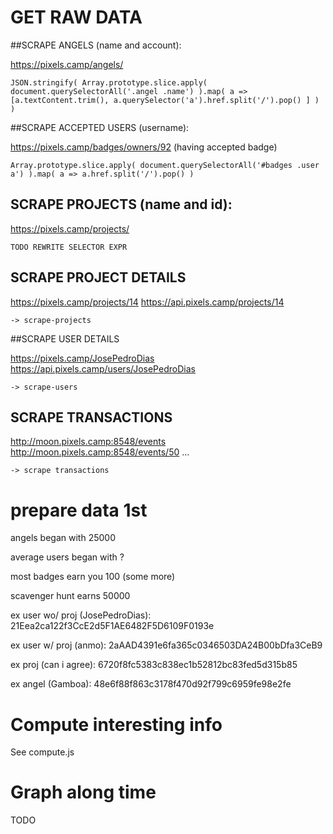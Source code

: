 # GET RAW DATA

##SCRAPE ANGELS (name and account):

https://pixels.camp/angels/

    JSON.stringify( Array.prototype.slice.apply( document.querySelectorAll('.angel .name') ).map( a => [a.textContent.trim(), a.querySelector('a').href.split('/').pop() ] ) )


##SCRAPE ACCEPTED USERS (username):

https://pixels.camp/badges/owners/92 (having accepted badge)

    Array.prototype.slice.apply( document.querySelectorAll('#badges .user a') ).map( a => a.href.split('/').pop() )


## SCRAPE PROJECTS (name and id):

https://pixels.camp/projects/

    TODO REWRITE SELECTOR EXPR


## SCRAPE PROJECT DETAILS

https://pixels.camp/projects/14
https://api.pixels.camp/projects/14

    -> scrape-projects


##SCRAPE USER DETAILS

https://pixels.camp/JosePedroDias
https://api.pixels.camp/users/JosePedroDias

    -> scrape-users


## SCRAPE TRANSACTIONS

http://moon.pixels.camp:8548/events
http://moon.pixels.camp:8548/events/50
...

    -> scrape transactions



# prepare data 1st

angels began with 25000

average users began with ?

most badges earn you 100 (some more)

scavenger hunt earns 50000



ex user wo/ proj (JosePedroDias):
21Eea2ca122f3CcE2d5F1AE6482F5D6109F0193e

ex user w/ proj (anmo):
2aAAD4391e6fa365c0346503DA24B00bDfa3CeB9

ex proj (can i agree):
6720f8fc5383c838ec1b52812bc83fed5d315b85

ex angel (Gamboa):
48e6f88f863c3178f470d92f799c6959fe98e2fe



# Compute interesting info

See compute.js


# Graph along time

TODO
